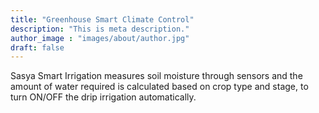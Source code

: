 ```yaml
---
title: "Greenhouse Smart Climate Control"
description: "This is meta description."
author_image : "images/about/author.jpg"
draft: false
---
```

Sasya Smart Irrigation measures  soil moisture through sensors and the amount of water required is calculated based on crop type and stage, to turn ON/OFF the drip irrigation automatically.


